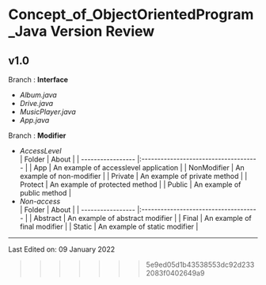 # Concept_of_ObjectOrientedProgram_Java Version Review

## v1.0 
Branch : **Interface**
- *Album.java*
- *Drive.java*
- *MusicPlayer.java*
- *App.java*

Branch : **Modifier**
- *AccessLevel*
    <br/>
    | Folder            | About                                 |
    | ----------------- |:------------------------------------- |
    | App               | An example of accesslevel application |
    | NonModifier       | An example of non-modifier            |
    | Private           | An example of private method          |
    | Protect           | An example of protected method        |
    | Public            | An example of public method           |
- *Non-access*
    <br/>
    | Folder            | About                                 |
    | ----------------- |:------------------------------------- |
    | Abstract          | An example of abstract modifier       |
    | Final             | An example of final modifier          |
    | Static            | An example of static modifier         |

---
Last Edited on: 09 January 2022
>>>>>>> 5e9ed05d1b43538553dc92d2332083f0402649a9
